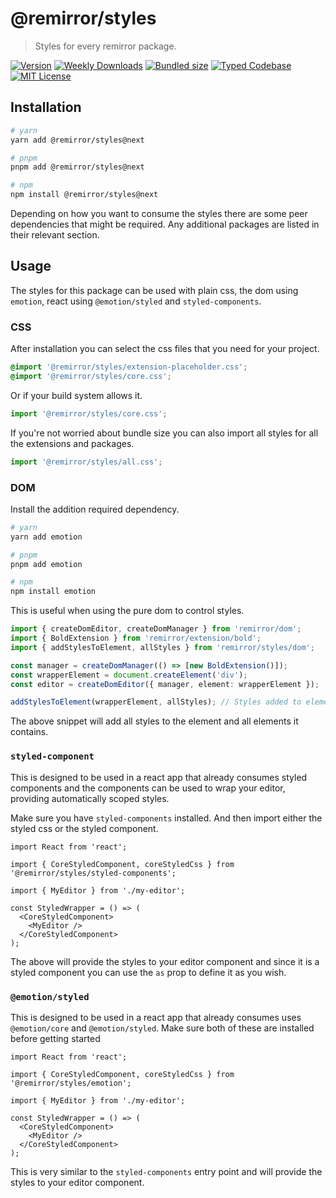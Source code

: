 # @remirror/styles

> Styles for every remirror package.

[![Version][version]][npm] [![Weekly Downloads][downloads-badge]][npm] [![Bundled size][size-badge]][size] [![Typed Codebase][typescript]](#) [![MIT License][license]](#)

[version]: https://flat.badgen.net/npm/v/@remirror/styles/next
[npm]: https://npmjs.com/package/@remirror/styles/v/next
[license]: https://flat.badgen.net/badge/license/MIT/purple
[size]: https://bundlephobia.com/result?p=@remirror/styles@next
[size-badge]: https://flat.badgen.net/bundlephobia/minzip/@remirror/styles@next
[typescript]: https://flat.badgen.net/badge/icon/TypeScript?icon=typescript&label
[downloads-badge]: https://badgen.net/npm/dw/@remirror/styles/red?icon=npm

## Installation

```bash
# yarn
yarn add @remirror/styles@next

# pnpm
pnpm add @remirror/styles@next

# npm
npm install @remirror/styles@next
```

Depending on how you want to consume the styles there are some peer dependencies that might be required. Any additional packages are listed in their relevant section.

## Usage

The styles for this package can be used with plain css, the dom using `emotion`, react using `@emotion/styled` and `styled-components`.

### CSS

After installation you can select the css files that you need for your project.

```scss
@import '@remirror/styles/extension-placeholder.css';
@import '@remirror/styles/core.css';
```

Or if your build system allows it.

```ts
import '@remirror/styles/core.css';
```

If you're not worried about bundle size you can also import all styles for all the extensions and packages.

```ts
import '@remirror/styles/all.css';
```

### DOM

Install the addition required dependency.

```bash
# yarn
yarn add emotion

# pnpm
pnpm add emotion

# npm
npm install emotion
```

This is useful when using the pure dom to control styles.

```ts
import { createDomEditor, createDomManager } from 'remirror/dom';
import { BoldExtension } from 'remirror/extension/bold';
import { addStylesToElement, allStyles } from 'remirror/styles/dom';

const manager = createDomManager(() => [new BoldExtension()]);
const wrapperElement = document.createElement('div');
const editor = createDomEditor({ manager, element: wrapperElement });

addStylesToElement(wrapperElement, allStyles); // Styles added to element.
```

The above snippet will add all styles to the element and all elements it contains.

### `styled-component`

This is designed to be used in a react app that already consumes styled components and the components can be used to wrap your editor, providing automatically scoped styles.

Make sure you have `styled-components` installed. And then import either the styled css or the styled component.

```tsx
import React from 'react';

import { CoreStyledComponent, coreStyledCss } from '@remirror/styles/styled-components';

import { MyEditor } from './my-editor';

const StyledWrapper = () => (
  <CoreStyledComponent>
    <MyEditor />
  </CoreStyledComponent>
);
```

The above will provide the styles to your editor component and since it is a styled component you can use the `as` prop to define it as you wish.

### `@emotion/styled`

This is designed to be used in a react app that already consumes uses `@emotion/core` and `@emotion/styled`. Make sure both of these are installed before getting started

```tsx
import React from 'react';

import { CoreStyledComponent, coreStyledCss } from '@remirror/styles/emotion';

import { MyEditor } from './my-editor';

const StyledWrapper = () => (
  <CoreStyledComponent>
    <MyEditor />
  </CoreStyledComponent>
);
```

This is very similar to the `styled-components` entry point and will provide the styles to your editor component.
